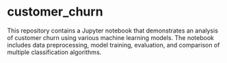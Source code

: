 # customer_churn
This repository contains a Jupyter notebook that demonstrates an analysis of customer churn using various machine learning models. The notebook includes data preprocessing, model training, evaluation, and comparison of multiple classification algorithms.
